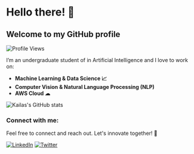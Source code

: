 # Hello there! 👋
## Welcome to my GitHub profile 

![Profile Views](https://komarev.com/ghpvc/?username=kailas711&style=plastic&color=blueviolet)

I’m an undergraduate student of in Artificial Intelligence and I love to work on:

- **Machine Learning & Data Science 📈**
- **Computer Vision & Natural Language Processing (NLP)**
- **AWS Cloud ☁**


![Kailas's GitHub stats](https://github-readme-stats.vercel.app/api?username=kailas711&show_icons=true&theme=transparent)

### Connect with me:
Feel free to connect and reach out.  Let's innovate together! 🚀

[![LinkedIn](https://img.shields.io/badge/LinkedIn-%230077B5.svg?logo=linkedin&logoColor=white)](https://www.linkedin.com/in/kailas-p-sudheer-6bb244201/)      [![Twitter](https://img.shields.io/badge/Twitter-%231DA1F2.svg?logo=Twitter&logoColor=white)](https://twitter.com/@kailas_sudheer)

